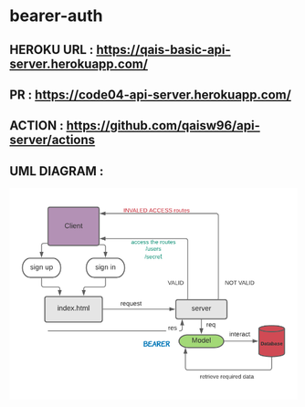 # bearer-auth

## HEROKU URL : https://qais-basic-api-server.herokuapp.com/
## PR : https://code04-api-server.herokuapp.com/
## ACTION : https://github.com/qaisw96/api-server/actions


## UML DIAGRAM : 

![UML D](./assets/images/lab07.png)
